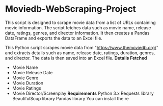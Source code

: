 # Moviedb-WebScraping-Project
This script is designed to scrape movie data from a list of URLs containing movie information. The script fetches data such as movie name, release date, ratings, genres, and director information. It then creates a Pandas DataFrame and exports the data to an Excel file.

This Python script scrapes movie data from "https://www.themoviedb.org/" and extracts details such as name, release date, ratings, duration, genres, and director. The data is then saved into an Excel file.
**Details Fetched**
- Movie Name
- Movie Release Date
- Movie Genre
- Movie Duration
- Movie Ratings
- Movie Director/Screenplay
**Requirements**
Python 3.x
Requests library
BeautifulSoup library
Pandas library
You can install the re
